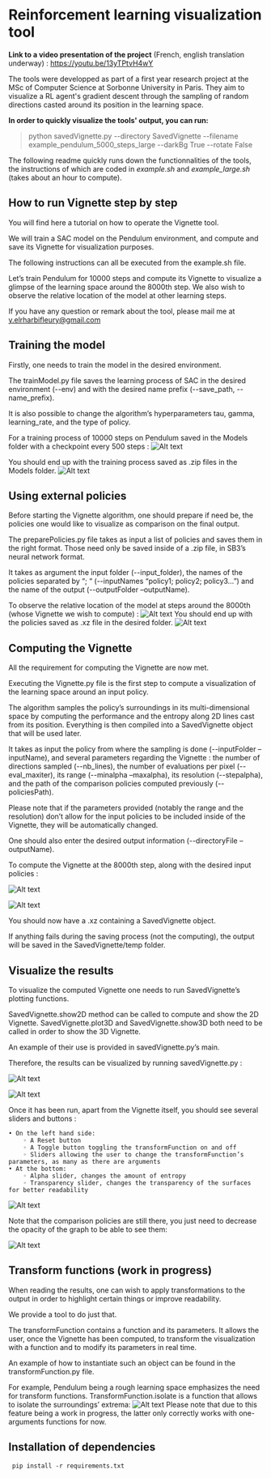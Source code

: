 # Reinforcement learning visualization tool

**Link to a video presentation of the project** (French, english translation underway) : https://youtu.be/13yTPtvH4wY

The tools were developped as part of a first year research project at the MSc of Computer Science at Sorbonne University in Paris. They aim to visualize a RL agent's gradient descent through the sampling of random directions casted around its position in the learning space.

**In order to quickly visualize the tools' output, you can run:**
> python savedVignette.py --directory SavedVignette --filename example_pendulum_5000_steps_large --darkBg True --rotate False

The following readme quickly runs down the functionnalities of the tools, the instructions of which are coded in *example.sh* and *example_large.sh* (takes about an hour to compute).

## How to run Vignette step by step
 
You will find here a tutorial on how to operate the Vignette tool.

We will train a SAC model on the Pendulum environment, and compute and save its Vignette for visualization purposes.

The following instructions can all be executed from the example.sh file.

Let’s train Pendulum for 10000 steps and compute its Vignette to visualize a glimpse of the learning space around the 8000th step. We also wish to observe the relative location of the model at other learning steps.

If you have any question or remark about the tool, please mail me at y.elrharbifleury@gmail.com

## Training the model

Firstly, one needs to train the model in the desired environment.

The trainModel.py file saves the learning process of SAC in the desired environment (--env) and with the desired name prefix (--save_path, --name_prefix).

It is also possible to change the algorithm’s hyperparameters tau, gamma, learning_rate, and the type of policy.

For a training process of 10000 steps on Pendulum saved in the Models folder with a checkpoint every 500 steps :
![Alt text](https://github.com/sohio92/P_androide/blob/d184992a7590902c6de4ea4efd36ab959ca6e030/Rapport%20androide/Readme_images/1.png)

You should end up with the training process saved as .zip files in the Models folder.
![Alt text](https://github.com/sohio92/P_androide/blob/d184992a7590902c6de4ea4efd36ab959ca6e030/Rapport%20androide/Readme_images/2.png)

## Using external policies


Before starting the Vignette algorithm, one should prepare if need be, the policies one would like to visualize as comparison on the final output.

The preparePolicies.py file takes as input a list of policies and saves them in the right format. Those need only be saved inside of a .zip file, in SB3’s neural network format. 

It takes as argument the input folder (--input_folder), the names of the policies separated by “; “ (--inputNames “policy1; policy2; policy3…”) and the name of the output (--outputFolder –outputName).

To observe the relative location of the model at steps around the 8000th (whose Vignette we wish to compute) :
![Alt text](https://github.com/sohio92/P_androide/blob/d184992a7590902c6de4ea4efd36ab959ca6e030/Rapport%20androide/Readme_images/3.png)
You should end up with the policies saved as .xz file in the desired folder.
![Alt text](https://github.com/sohio92/P_androide/blob/d184992a7590902c6de4ea4efd36ab959ca6e030/Rapport%20androide/Readme_images/4.png)

## Computing the Vignette
All the requirement for computing the Vignette are now met.

Executing the Vignette.py file is the first step to compute a visualization of the learning space around an input policy.

The algorithm samples the policy’s surroundings in its multi-dimensional space by computing the performance and the entropy along 2D lines cast from its position. Everything is then compiled into a SavedVignette object that will be used later.

It takes as input the policy from where the sampling is done (--inputFolder –inputName), and several parameters regarding the Vignette : the number of directions sampled (--nb_lines), the number of evaluations per pixel (--eval_maxiter), its range (--minalpha –maxalpha), its resolution (--stepalpha), and the path of the comparison policies computed previously (--policiesPath).

Please note that if the parameters provided (notably the range and the resolution) don’t allow for the input policies to be included inside of the Vignette, they will be automatically changed.

One should also enter the desired output information (--directoryFile –outputName).

To compute the Vignette at the 8000th step, along with the desired input policies :

![Alt text](https://github.com/sohio92/P_androide/blob/d184992a7590902c6de4ea4efd36ab959ca6e030/Rapport%20androide/Readme_images/5.png)

![Alt text](https://github.com/sohio92/P_androide/blob/d184992a7590902c6de4ea4efd36ab959ca6e030/Rapport%20androide/Readme_images/6.png)

You should now have a .xz containing a SavedVignette object.

If anything fails during the saving process (not the computing), the output will be saved in the SavedVignette/temp folder.

## Visualize the results

To visualize the computed Vignette one needs to run SavedVignette’s plotting functions. 

SavedVignette.show2D method can be called to compute and show the 2D Vignette.
SavedVignette.plot3D and SavedVignette.show3D both need to be called in order to show the 3D Vignette.

An example of their use is provided in savedVignette.py’s main.

Therefore, the results can be visualized by running savedVignette.py :

![Alt text](https://github.com/sohio92/P_androide/blob/d184992a7590902c6de4ea4efd36ab959ca6e030/Rapport%20androide/Readme_images/7.png)

![Alt text](https://github.com/sohio92/P_androide/blob/d184992a7590902c6de4ea4efd36ab959ca6e030/Rapport%20androide/Readme_images/9.png)

Once it has been run, apart from the Vignette itself, you should see several sliders and buttons :

    • On the left hand side:
        ◦ A Reset button
        ◦ A Toggle button toggling the transformFunction on and off
        ◦ Sliders allowing the user to change the transformFunction’s parameters, as many as there are arguments
    • At the bottom: 
        ◦ Alpha slider, changes the amount of entropy
        ◦ Transparency slider, changes the transparency of the surfaces for better readability

![Alt text](https://github.com/sohio92/P_androide/blob/d184992a7590902c6de4ea4efd36ab959ca6e030/Rapport%20androide/Readme_images/10.png)

Note that the comparison policies are still there, you just need to decrease the opacity of the graph to be able to see them:

![Alt text](https://github.com/sohio92/P_androide/blob/d184992a7590902c6de4ea4efd36ab959ca6e030/Rapport%20androide/Readme_images/11.png)

## Transform functions (work in progress)

When reading the results, one can wish to apply transformations to the output in order to highlight certain things or improve readability.

We provide a tool to do just that.

The transformFunction contains a function and its parameters. It allows the user, once the Vignette has been computed, to transform the visualization with a function and to modify its parameters in real time.

An example of how to instantiate such an object can be found in the transformFunction.py file.

For example, Pendulum being a rough learning space emphasizes the need for transform functions. TransformFunction.isolate is a function that allows to isolate the surroundings’ extrema:
![Alt text](https://github.com/sohio92/P_androide/blob/d184992a7590902c6de4ea4efd36ab959ca6e030/Rapport%20androide/Readme_images/12.png)
Please note that due to this feature being a work in progress, the latter only correctly works with one-arguments functions for now.

## Installation of dependencies

```
 pip install -r requirements.txt

```
